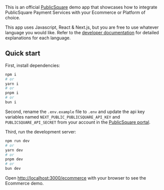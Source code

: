 This is an official [PublicSquare](https://publicsquare.com) demo app that showcases how to integrate PublicSquare Payment Services with your Ecommerce or Platform of choice.

This app uses Javascript, React & Next.js, but you are free to use whatever language you would like. Refer to the [developer documentation](https://developers.publicsquare.com/) for detailed explanations for each language.

## Quick start

First, install dependencies:

```bash
npm i
# or
yarn i
# or
pnpm i
# or
bun i
```

Second, rename the `.env.example` file to `.env` and update the api key variables named `NEXT_PUBLIC_PUBLICSQUARE_API_KEY` and `PUBLICSQUARE_API_SECRET` from your account in the [PublicSquare portal](https://portal.publicsquare.com/developers/api-keys).

Third, run the development server:

```bash
npm run dev
# or
yarn dev
# or
pnpm dev
# or
bun dev
```

Open [http://localhost:3000/ecommerce](http://localhost:3000/ecommerce) with your browser to see the Ecommerce demo.

